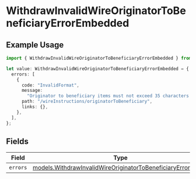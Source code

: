 # WithdrawInvalidWireOriginatorToBeneficiaryErrorEmbedded

## Example Usage

```typescript
import { WithdrawInvalidWireOriginatorToBeneficiaryErrorEmbedded } from "dwolla/models";

let value: WithdrawInvalidWireOriginatorToBeneficiaryErrorEmbedded = {
  errors: [
    {
      code: "InvalidFormat",
      message:
        "Originator to beneficiary items must not exceed 35 characters and contain only alphanumeric, white space, '.' or '#' characters.",
      path: "/wireInstructions/originatorToBeneficiary",
      links: {},
    },
  ],
};
```

## Fields

| Field                                                                                                                              | Type                                                                                                                               | Required                                                                                                                           | Description                                                                                                                        |
| ---------------------------------------------------------------------------------------------------------------------------------- | ---------------------------------------------------------------------------------------------------------------------------------- | ---------------------------------------------------------------------------------------------------------------------------------- | ---------------------------------------------------------------------------------------------------------------------------------- |
| `errors`                                                                                                                           | [models.WithdrawInvalidWireOriginatorToBeneficiaryErrorError](../models/withdrawinvalidwireoriginatortobeneficiaryerrorerror.md)[] | :heavy_minus_sign:                                                                                                                 | N/A                                                                                                                                |